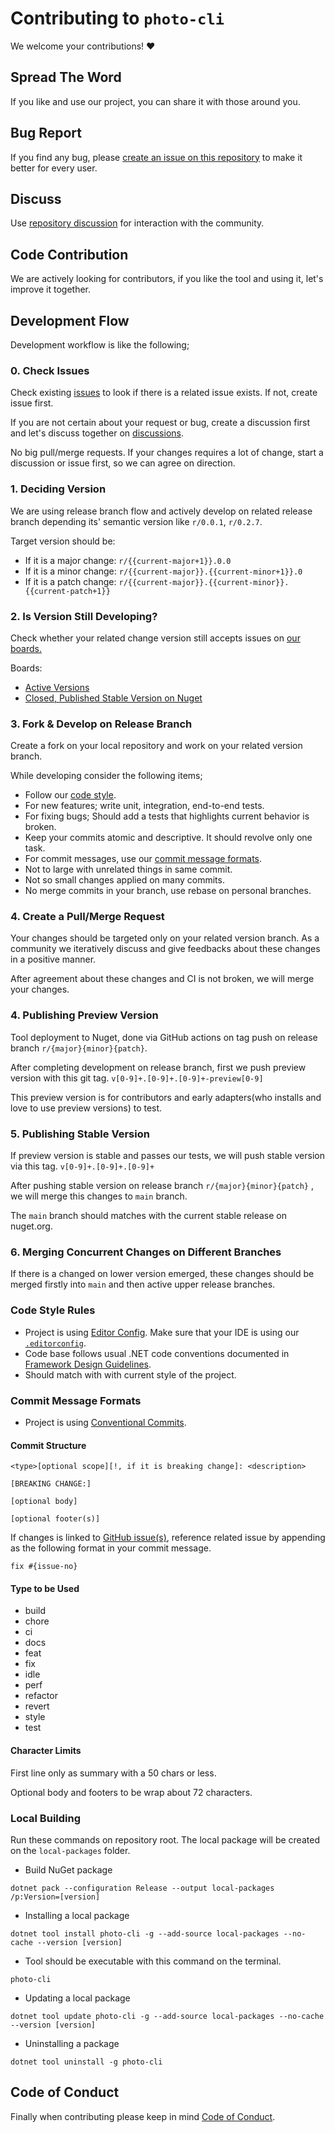 # Contributing to `photo-cli`

We welcome your contributions! :heart:

## Spread The Word

If you like and use our project, you can share it with those around you.

## Bug Report

If you find any bug, please [create an issue on this repository](https://github.com/photo-cli/photo-cli/issues/new) to make it better for every user.

## Discuss

Use [repository discussion](https://github.com/photo-cli/photo-cli/discussions) for interaction with the community.

## Code Contribution

We are actively looking for contributors, if you like the tool and using it, let's improve it together.

## Development Flow

Development workflow is like the following;

### 0. Check Issues

Check existing [issues](https://github.com/photo-cli/photo-cli/issues) to look if there is a related issue exists. If not, create issue first.

If you are not certain about your request or bug, create a discussion first and let's discuss together on [discussions](https://github.com/photo-cli/photo-cli/discussions).

No big pull/merge requests. If your changes requires a lot of change, start a discussion or issue first, so we can agree on direction.

### 1. Deciding Version

We are using release branch flow and actively develop on related release branch depending its' semantic version like `r/0.0.1`, `r/0.2.7`.

Target version should be:
  - If it is a major change: `r/{{current-major+1}}.0.0`
  - If it is a minor change: `r/{{current-major}}.{{current-minor+1}}.0`
  - If it is a patch change: `r/{{current-major}}.{{current-minor}}.{{current-patch+1}}`

### 2. Is Version Still Developing?

Check whether your related change version still accepts issues on [our boards.](https://github.com/photo-cli/photo-cli/projects?type=classic)

Boards:
- [Active Versions](https://github.com/photo-cli/photo-cli/projects?type=classic&query=is%3Aopen)
- [Closed, Published Stable Version on Nuget](https://github.com/photo-cli/photo-cli/projects?type=classic&query=is%3Aclosed)

### 3. Fork & Develop on Release Branch

Create a fork on your local repository and work on your related version branch.

While developing consider the following items;

- Follow our [code style](#code-style-rules).
- For new features; write unit, integration, end-to-end tests.
- For fixing bugs; Should add a tests that highlights current behavior is broken.
- Keep your commits atomic and descriptive. It should revolve only one task.
- For commit messages, use our [commit message formats](#commit-message-formats).
- Not to large with unrelated things in same commit.
- Not so small changes applied on many commits.
- No merge commits in your branch, use rebase on personal branches.

### 4. Create a Pull/Merge Request

Your changes should be targeted only on your related version branch. As a community we iteratively discuss and give feedbacks about these changes in a positive manner.

After agreement about these changes and CI is not broken, we will merge your changes.

### 4. Publishing Preview Version

Tool deployment to Nuget, done via GitHub actions on tag push on release branch `r/{major}{minor}{patch}`.

After completing development on release branch, first we push preview version with this git tag. `v[0-9]+.[0-9]+.[0-9]+-preview[0-9]`

This preview version is for contributors and early adapters(who installs and love to use preview versions) to test.

### 5. Publishing Stable Version

If preview version is stable and passes our tests, we will push stable version via this tag. `v[0-9]+.[0-9]+.[0-9]+`

After pushing stable version on release branch `r/{major}{minor}{patch}` , we will merge this changes to `main` branch.

The `main` branch should matches with the current stable release on nuget.org.

### 6. Merging Concurrent Changes on Different Branches

If there is a changed on lower version emerged, these changes should be merged firstly into `main` and then active upper release branches.

### Code Style Rules

- Project is using [Editor Config](https://editorconfig.org/). Make sure that your IDE is using our [`.editorconfig`](.editorconfig).
- Code base follows usual .NET code conventions documented in [Framework Design Guidelines](https://docs.microsoft.com/en-us/dotnet/standard/design-guidelines/).
- Should match with with current style of the project.

### Commit Message Formats

- Project is using [Conventional Commits](https://www.conventionalcommits.org/en/v1.0.0/).

#### Commit Structure

```
<type>[optional scope][!, if it is breaking change]: <description>

[BREAKING CHANGE:]

[optional body]

[optional footer(s)]
```

If changes is linked to [GitHub issue(s)](https://docs.github.com/en/issues/tracking-your-work-with-issues/linking-a-pull-request-to-an-issue), reference related issue by appending as the following format in your commit message.

```
fix #{issue-no}
```

#### Type to be Used

- build
- chore
- ci
- docs
- feat
- fix
- idle
- perf
- refactor
- revert
- style
- test

#### Character Limits

First line only as summary with a 50 chars or less.

Optional body and footers to be wrap about 72 characters.

### Local Building

Run these commands on repository root. The local package will be created on the `local-packages` folder.

- Build NuGet package

```
dotnet pack --configuration Release --output local-packages /p:Version=[version]
```

- Installing a local package

```
dotnet tool install photo-cli -g --add-source local-packages --no-cache --version [version]
```

- Tool should be executable with this command on the terminal.

```
photo-cli
```

- Updating a local package

```
dotnet tool update photo-cli -g --add-source local-packages --no-cache --version [version]
```

- Uninstalling a package

```
dotnet tool uninstall -g photo-cli
```

## Code of Conduct

Finally when contributing please keep in mind [Code of Conduct](CODE_OF_CONDUCT.md).
